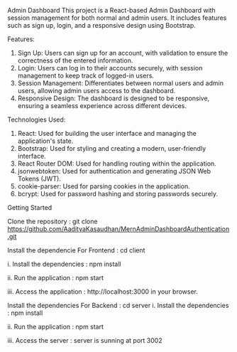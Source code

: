 Admin Dashboard This project is a React-based Admin Dashboard with session management for both normal and admin users. It includes features such as sign up, login, and a responsive design using Bootstrap.

Features:

1. Sign Up: Users can sign up for an account, with validation to ensure the correctness of the entered information.
2. Login: Users can log in to their accounts securely, with session management to keep track of logged-in users.
3. Session Management: Differentiates between normal users and admin users, allowing admin users access to the dashboard.
4. Responsive Design: The dashboard is designed to be responsive, ensuring a seamless experience across different devices.


Technologies Used:

1. React: Used for building the user interface and managing the application's state.
2. Bootstrap: Used for styling and creating a modern, user-friendly interface.
3. React Router DOM: Used for handling routing within the application.
4. jsonwebtoken: Used for authentication and generating JSON Web Tokens (JWT).
5. cookie-parser: Used for parsing cookies in the application.
6. bcrypt: Used for password hashing and storing passwords securely.

Getting Started

Clone the repository : git clone https://github.com/AadityaKasaudhan/MernAdminDashboardAuthentication.git

Install the dependencie For Frontend : cd client

i. Install the dependencies : npm install

ii. Run the application : npm start

iii. Access the application : http://localhost:3000 in your browser.

Install the dependencies For Backend : cd server
i. Install the dependencies : npm install

ii. Run the application : npm start

iii. Access the server : server is sunning at port 3002
